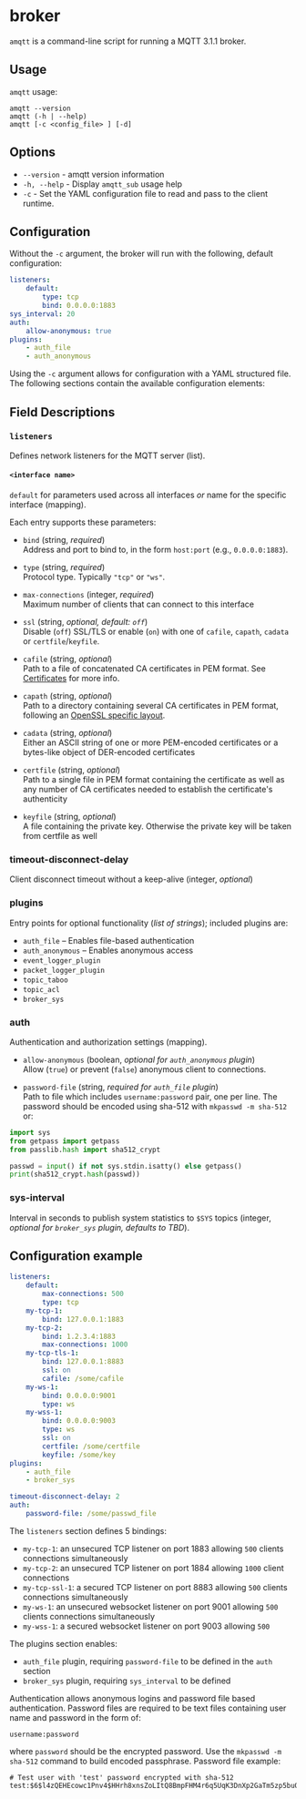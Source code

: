 # broker

`amqtt` is a command-line script for running a MQTT 3.1.1 broker.

## Usage

`amqtt` usage:

```
amqtt --version
amqtt (-h | --help)
amqtt [-c <config_file> ] [-d]
```

## Options

- `--version` - amqtt version information
- `-h, --help` - Display `amqtt_sub` usage help
- `-c` - Set the YAML configuration file to read and pass to the client runtime.

## Configuration

Without the `-c` argument, the broker will run with the following, default configuration:

```yaml
listeners:
    default:
        type: tcp
        bind: 0.0.0.0:1883
sys_interval: 20
auth:
    allow-anonymous: true
plugins:
    - auth_file
    - auth_anonymous
```

Using the `-c` argument allows for configuration with a YAML structured file. The following sections contain the available configuration elements:

## Field Descriptions

### `listeners`

Defines network listeners for the MQTT server (list).

#### `<interface name>`
`default` for parameters used across all interfaces _or_ name for the specific interface (mapping).

Each entry supports these parameters:

- `bind` (string, *required*)  
  Address and port to bind to, in the form `host:port` (e.g., `0.0.0.0:1883`).

- `type` (string, *required*)  
  Protocol type. Typically `"tcp"` or `"ws"`.

- `max-connections` (integer, *required*)  
  Maximum number of clients that can connect to this interface

- `ssl` (string, *optional, default: `off`*)  
  Disable (`off`) SSL/TLS or enable (`on`) with one of `cafile`, `capath`, `cadata` or `certfile`/`keyfile`.

- `cafile` (string, *optional*)  
  Path to a file of concatenated CA certificates in PEM format. See [Certificates](https://docs.python.org/3/library/ssl.html#ssl-certificates) for more info.

- `capath` (string, *optional*)  
  Path to a directory containing several CA certificates in PEM format, following an [OpenSSL specific layout](https://docs.openssl.org/master/man3/SSL_CTX_load_verify_locations/).

- `cadata` (string, *optional*)  
  Either an ASCII string of one or more PEM-encoded certificates or a bytes-like object of DER-encoded certificates

- `certfile` (string, *optional*)  
  Path to a single file in PEM format containing the certificate as well as any number of CA certificates needed to establish the certificate's authenticity

- `keyfile` (string, *optional*)  
  A file containing the private key. Otherwise the private key will be taken from certfile as well

### timeout-disconnect-delay

Client disconnect timeout without a keep-alive  (integer, *optional*)

### plugins 

Entry points for optional functionality (*list of strings*); included plugins are:

- `auth_file` – Enables file-based authentication
- `auth_anonymous` – Enables anonymous access
- `event_logger_plugin`
- `packet_logger_plugin`
- `topic_taboo`
- `topic_acl`
- `broker_sys`

### auth

Authentication and authorization settings (mapping).

- `allow-anonymous` (boolean, *optional for `auth_anonymous` plugin*)  
  Allow (`true`) or prevent (`false`) anonymous client to connections.

- `password-file` (string, *required for `auth_file` plugin*)  
  Path to file which includes `username:password` pair, one per line. The password should be encoded using sha-512 with `mkpasswd -m sha-512` or:

```python
import sys
from getpass import getpass
from passlib.hash import sha512_crypt

passwd = input() if not sys.stdin.isatty() else getpass()
print(sha512_crypt.hash(passwd))
```

### sys-interval 

Interval in seconds to publish system statistics to `$SYS` topics (integer, *optional for `broker_sys` plugin, defaults to TBD*).

## Configuration example

```yaml
listeners:
    default:
        max-connections: 500
        type: tcp
    my-tcp-1:
        bind: 127.0.0.1:1883
    my-tcp-2:
        bind: 1.2.3.4:1883
        max-connections: 1000
    my-tcp-tls-1:
        bind: 127.0.0.1:8883
        ssl: on
        cafile: /some/cafile
    my-ws-1:
        bind: 0.0.0.0:9001
        type: ws
    my-wss-1:
        bind: 0.0.0.0:9003
        type: ws
        ssl: on
        certfile: /some/certfile
        keyfile: /some/key
plugins:
    - auth_file
    - broker_sys

timeout-disconnect-delay: 2
auth:
    password-file: /some/passwd_file
```

The `listeners` section defines 5 bindings:

* `my-tcp-1`: an unsecured TCP listener on port 1883 allowing `500` clients connections simultaneously
* `my-tcp-2`: an unsecured TCP listener on port 1884 allowing `1000` client connections
* `my-tcp-ssl-1`: a secured TCP listener on port 8883 allowing `500` clients connections simultaneously
* `my-ws-1`: an unsecured websocket listener on port 9001 allowing `500` clients connections simultaneously
* `my-wss-1`: a secured websocket listener on port 9003 allowing `500`

The plugins section enables:

* `auth_file` plugin, requiring `password-file` to be defined in the `auth` section
* `broker_sys` plugin, requiring `sys_interval` to be defined

Authentication allows anonymous logins and password file based authentication. Password files are required to be text files containing user name and password in the form of:

```
username:password
```

where `password` should be the encrypted password. Use the `mkpasswd -m sha-512` command to build encoded passphrase. Password file example:

```
# Test user with 'test' password encrypted with sha-512
test:$6$l4zQEHEcowc1Pnv4$HHrh8xnsZoLItQ8BmpFHM4r6q5UqK3DnXp2GaTm5zp5buQ7NheY3Xt9f6godVKbEtA.hOC7IEDwnok3pbAOip.
```

